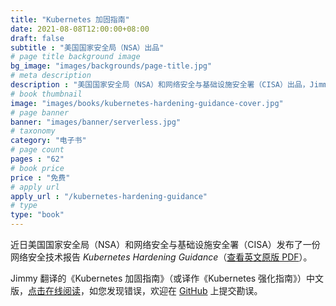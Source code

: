 ```yaml
---
title: "Kubernetes 加固指南"
date: 2021-08-08T12:00:00+08:00
draft: false
subtitle : "美国国家安全局（NSA）出品"
# page title background image
bg_image: "images/backgrounds/page-title.jpg"
# meta description
description : "美国国家安全局（NSA）和网络安全与基础设施安全署（CISA）出品，Jimmy Song 译"
# book thumbnail
image: "images/books/kubernetes-hardening-guidance-cover.jpg"
# page banner
banner: "images/banner/serverless.jpg"
# taxonomy
category: "电子书"
# page count
pages : "62"
# book price
price : "免费"
# apply url
apply_url : "/kubernetes-hardening-guidance"
# type
type: "book"
---
```


近日美国国家安全局（NSA）和网络安全与基础设施安全署（CISA）发布了一份网络安全技术报告 *Kubernetes Hardening Guidance*（[查看英文原版 PDF](https://media.defense.gov/2021/Aug/03/2002820425/-1/-1/1/CTR_KUBERNETES%20HARDENING%20GUIDANCE.PDF)）。

Jimmy 翻译的《Kubernetes 加固指南》（或译作《Kubernetes 强化指南》）中文版，[点击在线阅读](https://jimmysong.io/kubernetes-hardening-guidance)，如您发现错误，欢迎在 [GitHub](https://github.com/rootsongjc/kubernetes-hardening-guidance) 上提交勘误。
